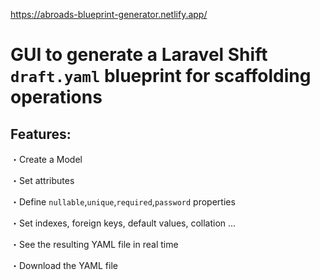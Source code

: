 https://abroads-blueprint-generator.netlify.app/

# GUI to generate a Laravel Shift `draft.yaml` blueprint for scaffolding operations


## Features:
・Create a Model

・Set attributes

・Define `nullable`,`unique`,`required`,`password` properties

・Set indexes, foreign keys, default values, collation ...

・See the resulting YAML file in real time

・Download the YAML file

